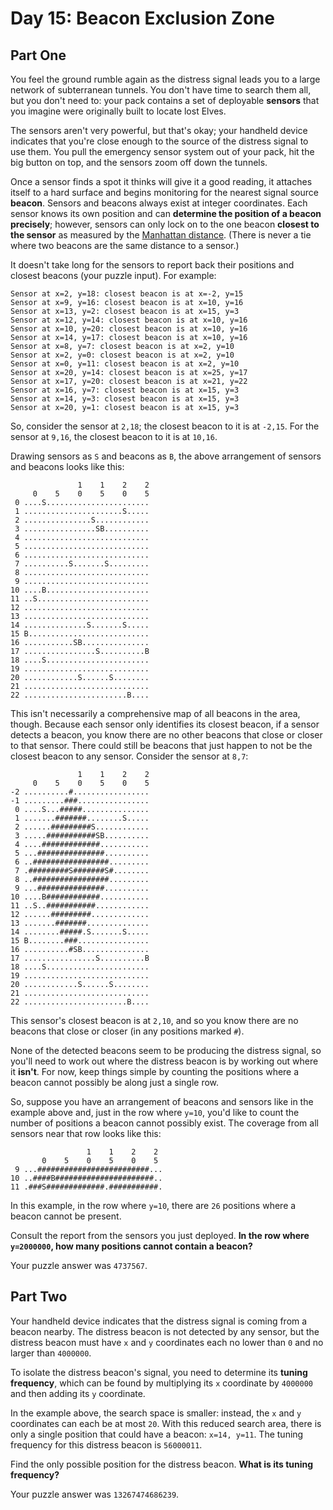 # Day 15: Beacon Exclusion Zone
## Part One

You feel the ground rumble again as the distress signal leads you to a large network of subterranean tunnels. You don't have time to search them all, but you don't need to: your pack contains a set of deployable **sensors** that you imagine were originally built to locate lost Elves.

The sensors aren't very powerful, but that's okay; your handheld device indicates that you're close enough to the source of the distress signal to use them. You pull the emergency sensor system out of your pack, hit the big button on top, and the sensors zoom off down the tunnels.

Once a sensor finds a spot it thinks will give it a good reading, it attaches itself to a hard surface and begins monitoring for the nearest signal source **beacon**. Sensors and beacons always exist at integer coordinates. Each sensor knows its own position and can **determine the position of a beacon precisely**; however, sensors can only lock on to the one beacon **closest to the sensor** as measured by the [Manhattan distance](https://en.wikipedia.org/wiki/Taxicab_geometry). (There is never a tie where two beacons are the same distance to a sensor.)

It doesn't take long for the sensors to report back their positions and closest beacons (your puzzle input). For example:
```
Sensor at x=2, y=18: closest beacon is at x=-2, y=15
Sensor at x=9, y=16: closest beacon is at x=10, y=16
Sensor at x=13, y=2: closest beacon is at x=15, y=3
Sensor at x=12, y=14: closest beacon is at x=10, y=16
Sensor at x=10, y=20: closest beacon is at x=10, y=16
Sensor at x=14, y=17: closest beacon is at x=10, y=16
Sensor at x=8, y=7: closest beacon is at x=2, y=10
Sensor at x=2, y=0: closest beacon is at x=2, y=10
Sensor at x=0, y=11: closest beacon is at x=2, y=10
Sensor at x=20, y=14: closest beacon is at x=25, y=17
Sensor at x=17, y=20: closest beacon is at x=21, y=22
Sensor at x=16, y=7: closest beacon is at x=15, y=3
Sensor at x=14, y=3: closest beacon is at x=15, y=3
Sensor at x=20, y=1: closest beacon is at x=15, y=3
```
So, consider the sensor at `2,18`; the closest beacon to it is at `-2,15`. For the sensor at `9,16`, the closest beacon to it is at `10,16`.

Drawing sensors as `S` and beacons as `B`, the above arrangement of sensors and beacons looks like this:
```
               1    1    2    2
     0    5    0    5    0    5
 0 ....S.......................
 1 ......................S.....
 2 ...............S............
 3 ................SB..........
 4 ............................
 5 ............................
 6 ............................
 7 ..........S.......S.........
 8 ............................
 9 ............................
10 ....B.......................
11 ..S.........................
12 ............................
13 ............................
14 ..............S.......S.....
15 B...........................
16 ...........SB...............
17 ................S..........B
18 ....S.......................
19 ............................
20 ............S......S........
21 ............................
22 .......................B....
```
This isn't necessarily a comprehensive map of all beacons in the area, though. Because each sensor only identifies its closest beacon, if a sensor detects a beacon, you know there are no other beacons that close or closer to that sensor. There could still be beacons that just happen to not be the closest beacon to any sensor. Consider the sensor at `8,7`:
```
               1    1    2    2
     0    5    0    5    0    5
-2 ..........#.................
-1 .........###................
 0 ....S...#####...............
 1 .......#######........S.....
 2 ......#########S............
 3 .....###########SB..........
 4 ....#############...........
 5 ...###############..........
 6 ..#################.........
 7 .#########S#######S#........
 8 ..#################.........
 9 ...###############..........
10 ....B############...........
11 ..S..###########............
12 ......#########.............
13 .......#######..............
14 ........#####.S.......S.....
15 B........###................
16 ..........#SB...............
17 ................S..........B
18 ....S.......................
19 ............................
20 ............S......S........
21 ............................
22 .......................B....
```
This sensor's closest beacon is at `2,10`, and so you know there are no beacons that close or closer (in any positions marked `#`).

None of the detected beacons seem to be producing the distress signal, so you'll need to work out where the distress beacon is by working out where it **isn't**. For now, keep things simple by counting the positions where a beacon cannot possibly be along just a single row.

So, suppose you have an arrangement of beacons and sensors like in the example above and, just in the row where `y=10`, you'd like to count the number of positions a beacon cannot possibly exist. The coverage from all sensors near that row looks like this:
```
                 1    1    2    2
       0    5    0    5    0    5
 9 ...#########################...
10 ..####B######################..
11 .###S#############.###########.
```
In this example, in the row where `y=10`, there are `26` positions where a beacon cannot be present.

Consult the report from the sensors you just deployed. **In the row where `y=2000000`, how many positions cannot contain a beacon?**

Your puzzle answer was `4737567`.

## Part Two

Your handheld device indicates that the distress signal is coming from a beacon nearby. The distress beacon is not detected by any sensor, but the distress beacon must have `x` and `y` coordinates each no lower than `0` and no larger than `4000000`.

To isolate the distress beacon's signal, you need to determine its **tuning frequency**, which can be found by multiplying its `x` coordinate by `4000000` and then adding its `y` coordinate.

In the example above, the search space is smaller: instead, the `x` and `y` coordinates can each be at most `20`. With this reduced search area, there is only a single position that could have a beacon: `x=14, y=11`. The tuning frequency for this distress beacon is `56000011`.

Find the only possible position for the distress beacon. **What is its tuning frequency?**

Your puzzle answer was `13267474686239`.